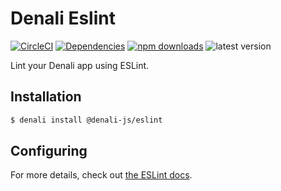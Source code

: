 # Denali Eslint

[![CircleCI](https://img.shields.io/circleci/project/github/denali-js/eslint.svg?style=flat-square)](https://circleci.com/gh/denali-js/eslint)
[![Dependencies](https://img.shields.io/david/denali-js/eslint.svg?style=flat-square)](https://david-dm.org/denali-js/eslint)
[![npm downloads](https://img.shields.io/npm/dm/@denali-js/eslint.svg?style=flat-square)](https://www.npmjs.com/package/@denali-js/eslint)
![latest version](https://img.shields.io/npm/v/@denali-js/eslint.svg?style=flat-square)

Lint your Denali app using ESLint.

## Installation

```sh
$ denali install @denali-js/eslint
```

## Configuring

For more details, check out [the ESLint docs](https://eslint.org/docs/user-guide/configuring).


